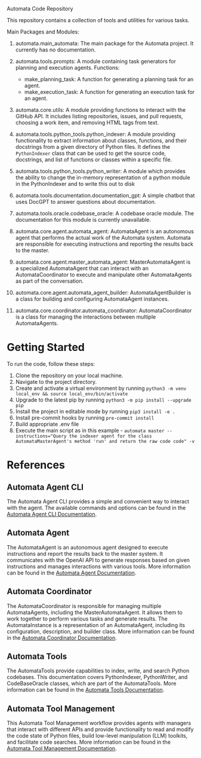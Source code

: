 Automata Code Repository

This repository contains a collection of tools and utilities for various tasks.

Main Packages and Modules:

1. automata.main_automata:
   The main package for the Automata project. It currently has no documentation.

2. automata.tools.prompts:
   A module containing task generators for planning and execution agents.
   Functions:

   - make_planning_task: A function for generating a planning task for an agent.
   - make_execution_task: A function for generating an execution task for an agent.

3. automata.core.utils:
   A module providing functions to interact with the GitHub API. It includes listing repositories, issues, and pull requests, choosing a work item, and removing HTML tags from text.

4. automata.tools.python_tools.python_indexer:
   A module providing functionality to extract information about classes, functions, and their docstrings from a given directory of Python files. It defines the `PythonIndexer` class that can be used to get the source code, docstrings, and list of functions or classes within a specific file.

5. automata.tools.python_tools.python_writer:
   A module which provides the ability to change the in-memory representation of a python module in the PythonIndexer and to
   write this out to disk

6. automata.tools.documentation.documentation_gpt:
   A simple chatbot that uses DocGPT to answer questions about documentation.

7. automata.tools.oracle.codebase_oracle:
   A codebase oracle module. The documentation for this module is currently unavailable.

8. automata.core.agent.automata_agent:
   AutomataAgent is an autonomous agent that performs the actual work of the Automata system. Automata are responsible for executing instructions and reporting the results back to the master.

9. automata.core.agent.master_automata_agent:
   MasterAutomataAgent is a specialized AutomataAgent that can interact with an AutomataCoordinator to execute and manipulate other AutomataAgents as part of the conversation.

10. automata.core.agent.automata_agent_builder:
    AutomataAgentBuilder is a class for building and configuring AutomataAgent instances.

11. automata.core.coordinator.automata_coordinator:
    AutomataCoordinator is a class for managing the interactions between multiple AutomataAgents.

# Getting Started

To run the code, follow these steps:

1. Clone the repository on your local machine.
2. Navigate to the project directory.
3. Create and activate a virtual environment by running `python3 -m venv local_env && source local_env/bin/activate`
4. Upgrade to the latest pip by running `python3 -m pip install --upgrade pip`
5. Install the project in editable mode by running `pip3 install -e .`
6. Install pre-commit hooks by running `pre-commit install`
7. Build appropriate .env file
8. Execute the main script as in this example - `automata master --instructions="Query the indexer agent for the class AutomataMasterAgent's method 'run' and return the raw code code" -v`

# References

## Automata Agent CLI

The Automata Agent CLI provides a simple and convenient way to interact with the agent. The available commands and options can be found in the [Automata Agent CLI Documentation](automata/cli/cli.md).

## Automata Agent

The AutomataAgent is an autonomous agent designed to execute instructions and report the results back to the master system. It communicates with the OpenAI API to generate responses based on given instructions and manages interactions with various tools. More information can be found in the [Automata Agent Documentation](automata/core/agent/agent.md).

## Automata Coordinator

The AutomataCoordinator is responsible for managing multiple AutomataAgents, including the MasterAutomataAgent. It allows them to work together to perform various tasks and generate results. The AutomataInstance is a representation of an AutomataAgent, including its configuration, description, and builder class. More information can be found in the [Automata Coordinator Documentation](automata/core/coordinator/coordinator.md).

## Automata Tools

The AutomataTools provide capabilities to index, write, and search Python codebases. This documentation covers PythonIndexer, PythonWriter, and CodeBaseOracle classes, which are part of the AutomataTools. More information can be found in the [Automata Tools Documentation](automata/tools/tools.md).

## Automata Tool Management

This Automata Tool Management workflow provides agents with managers that interact with different APIs and provide functionality to read and modify the code state of Python files, build low-level manipulation (LLM) toolkits, and facilitate code searches. More information can be found in the [Automata Tool Management Documentation](automata/tool_management/tool_management.md).
